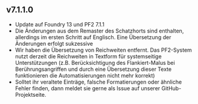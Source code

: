 ## v7.1.1.0
* Update auf Foundry 13 und PF2 7.1.1
* Die Änderungen aus dem Remaster des Schatzhorts sind enthalten, allerdings im ersten Schritt auf Englisch. Eine Übersetzung der Änderungen erfolgt sukzessive
* Wir haben die Übersetzung von Reichweiten entfernt. Das PF2-System nutzt derzeit die Reichweiten in Textform für systemseitige Unterstützungen (z.B. Berücksichtigung des Flankiert-Malus bei Berührungsangriffen und durch eine Übersetzung dieser Texte funktionieren die Automatisierungen nicht mehr korrekt)
* Solltet ihr veraltete Einträge, falsche Formatierungen oder ähnliche Fehler finden, dann meldet sie gerne als Issue auf unserer GitHub-Projektseite.